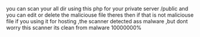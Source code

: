 you can scan your all dir using this php for your private server /public 
and you can edit or delete the maliciouse file theres 
then if that is not maliciouse file 
if you using it for hosting ,the scanner detected ass malware ,but dont worry
this scanner its clean from malware 10000000% 


